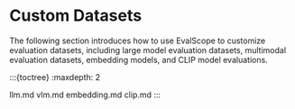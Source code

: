 # Custom Datasets

The following section introduces how to use EvalScope to customize evaluation datasets, including large model evaluation datasets, multimodal evaluation datasets, embedding models, and CLIP model evaluations.

:::{toctree}
:maxdepth: 2

llm.md
vlm.md
embedding.md
clip.md
:::
